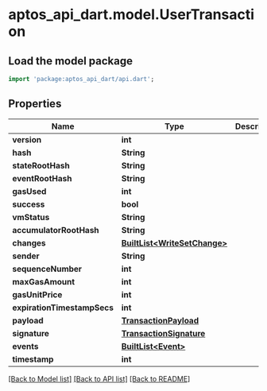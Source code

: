 # aptos_api_dart.model.UserTransaction

## Load the model package
```dart
import 'package:aptos_api_dart/api.dart';
```

## Properties
Name | Type | Description | Notes
------------ | ------------- | ------------- | -------------
**version** | **int** |  | 
**hash** | **String** |  | 
**stateRootHash** | **String** |  | 
**eventRootHash** | **String** |  | 
**gasUsed** | **int** |  | 
**success** | **bool** |  | 
**vmStatus** | **String** |  | 
**accumulatorRootHash** | **String** |  | 
**changes** | [**BuiltList&lt;WriteSetChange&gt;**](WriteSetChange.md) |  | 
**sender** | **String** |  | 
**sequenceNumber** | **int** |  | 
**maxGasAmount** | **int** |  | 
**gasUnitPrice** | **int** |  | 
**expirationTimestampSecs** | **int** |  | 
**payload** | [**TransactionPayload**](TransactionPayload.md) |  | 
**signature** | [**TransactionSignature**](TransactionSignature.md) |  | [optional] 
**events** | [**BuiltList&lt;Event&gt;**](Event.md) |  | 
**timestamp** | **int** |  | 

[[Back to Model list]](../README.md#documentation-for-models) [[Back to API list]](../README.md#documentation-for-api-endpoints) [[Back to README]](../README.md)


